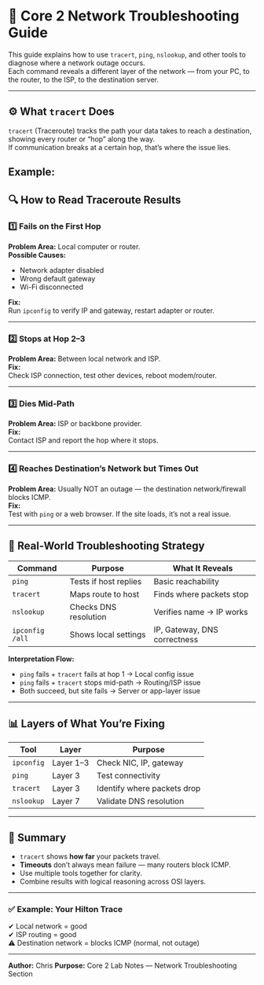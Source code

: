 # 🧠 Core 2 Network Troubleshooting Guide

This guide explains how to use `tracert`, `ping`, `nslookup`, and other tools to diagnose where a network outage occurs.  
Each command reveals a different layer of the network — from your PC, to the router, to the ISP, to the destination server.

---

## ⚙️ What `tracert` Does
`tracert` (Traceroute) tracks the path your data takes to reach a destination, showing every router or “hop” along the way.  
If communication breaks at a certain hop, that’s where the issue lies.

Example:
---

## 🔍 How to Read Traceroute Results

### 1️⃣ Fails on the First Hop
**Problem Area:** Local computer or router.  
**Possible Causes:**
- Network adapter disabled
- Wrong default gateway
- Wi-Fi disconnected

**Fix:**  
Run `ipconfig` to verify IP and gateway, restart adapter or router.

---

### 2️⃣ Stops at Hop 2–3
**Problem Area:** Between local network and ISP.  
**Fix:**  
Check ISP connection, test other devices, reboot modem/router.

---

### 3️⃣ Dies Mid-Path
**Problem Area:** ISP or backbone provider.  
**Fix:**  
Contact ISP and report the hop where it stops.

---

### 4️⃣ Reaches Destination’s Network but Times Out
**Problem Area:** Usually NOT an outage — the destination network/firewall blocks ICMP.  
**Fix:**  
Test with `ping` or a web browser. If the site loads, it’s not a real issue.

---

## 🧩 Real-World Troubleshooting Strategy

| Command | Purpose | What It Reveals |
|----------|----------|----------------|
| `ping` | Tests if host replies | Basic reachability |
| `tracert` | Maps route to host | Finds where packets stop |
| `nslookup` | Checks DNS resolution | Verifies name → IP works |
| `ipconfig /all` | Shows local settings | IP, Gateway, DNS correctness |

**Interpretation Flow:**
- `ping` fails + `tracert` fails at hop 1 → Local config issue  
- `ping` fails + `tracert` stops mid-path → Routing/ISP issue  
- Both succeed, but site fails → Server or app-layer issue  

---

## 📊 Layers of What You’re Fixing

| Tool | Layer | Purpose |
|------|--------|---------|
| `ipconfig` | Layer 1–3 | Check NIC, IP, gateway |
| `ping` | Layer 3 | Test connectivity |
| `tracert` | Layer 3 | Identify where packets drop |
| `nslookup` | Layer 7 | Validate DNS resolution |

---

## 🧠 Summary
- `tracert` shows **how far** your packets travel.
- **Timeouts** don’t always mean failure — many routers block ICMP.
- Use multiple tools together for clarity.
- Combine results with logical reasoning across OSI layers.

---

### ✅ Example: Your Hilton Trace
✔ Local network = good  
✔ ISP routing = good  
⚠ Destination network = blocks ICMP (normal, not outage)

---

**Author:** Chris 
**Purpose:** Core 2 Lab Notes — Network Troubleshooting Section  
 
